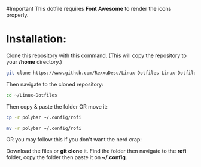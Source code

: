#Important
This dotfile requires **Font Awesome** to render the icons properly.

# Installation:
Clone this repository with this command. (This will copy the repository to your **/home** directory.)
```bash
git clone https://www.github.com/RexxuDesu/Linux-Dotfiles Linux-Dotfiles
```

Then navigate to the cloned repository:
```bash
cd ~/Linux-Dotfiles
```

Then copy & paste the folder OR move it:
```bash
cp -r polybar ~/.config/rofi
```
```bash
mv -r polybar ~/.config/rofi
```

OR you may follow this if you don't want the nerd crap:

Download the files or **git clone** it. Find the folder then navigate to the **rofi** folder, copy the folder then paste it on **~/.config**.

